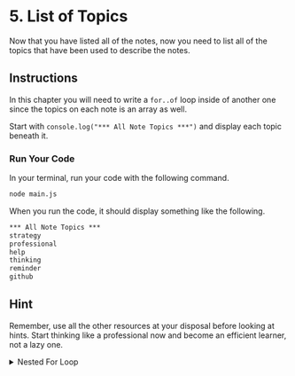 # 5. List of Topics

Now that you have listed all of the notes, now you need to list all of the topics that have been used to describe the notes.

## Instructions

In this chapter you will need to write a `for..of` loop inside of another one since the topics on each note is an array as well.

Start with `console.log("*** All Note Topics ***")` and display each topic beneath it.


### Run Your Code

In your terminal, run your code with the following command.

```sh
node main.js
```

When you run the code, it should display something like the following.

```txt
*** All Note Topics ***
strategy
professional
help
thinking
reminder
github
```

## Hint

Remember, use all the other resources at your disposal before looking at hints. Start thinking like a professional now and become an efficient learner, not a lazy one.

<details>
    <summary>Nested For Loop</summary>

```js
for (const note of notes) {
    for (const topic of note.topics) {

    }
}
```
</details>
